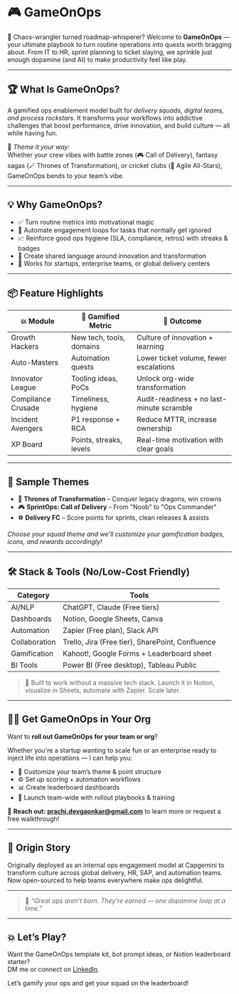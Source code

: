 # 🎮 GameOnOps

🧠 Chaos-wrangler turned roadmap-whisperer? Welcome to **GameOnOps** — your ultimate playbook to turn routine operations into quests worth bragging about. From IT to HR, sprint planning to ticket slaying, we sprinkle just enough dopamine (and AI) to make productivity feel like play.

---

## 🏆 What Is GameOnOps?

A gamified ops enablement model built for *delivery squads, digital teams, and process rockstars*. It transforms your workflows into addictive challenges that boost performance, drive innovation, and build culture — all while having fun.

🎯 *Theme it your way:*  
Whether your crew vibes with battle zones (🎮 Call of Delivery), fantasy sagas (🪄 Thrones of Transformation), or cricket clubs (🏏 Agile All-Stars), GameOnOps bends to your team’s vibe.

---

## 💡 Why GameOnOps?

- ✅ Turn routine metrics into motivational magic
- 🔁 Automate engagement loops for tasks that normally get ignored
- 📈 Reinforce good ops hygiene (SLA, compliance, retros) with streaks & badges
- 💬 Create shared language around innovation and transformation
- 🚀 Works for startups, enterprise teams, or global delivery centers

---

## 📦 Feature Highlights

| 💥 Module | 🧩 Gamified Metric | 🚀 Outcome |
|----------|--------------------|-----------|
| Growth Hackers | New tech, tools, domains | Culture of innovation + learning |
| Auto-Masters | Automation quests | Lower ticket volume, fewer escalations |
| Innovator League | Tooling ideas, PoCs | Unlock org-wide transformation |
| Compliance Crusade | Timeliness, hygiene | Audit-readiness + no last-minute scramble |
| Incident Avengers | P1 response + RCA | Reduce MTTR, increase ownership |
| XP Board | Points, streaks, levels | Real-time motivation with clear goals |

---

## 🎨 Sample Themes

- 🏰 **Thrones of Transformation** – Conquer legacy dragons, win crowns
- 🎮 **SprintOps: Call of Delivery** – From "Noob" to "Ops Commander"
- ⚽ **Delivery FC** – Score points for sprints, clean releases & assists

*Choose your squad theme and we’ll customize your gamification badges, icons, and rewards accordingly!*

---

## 🛠️ Stack & Tools (No/Low-Cost Friendly)

| Category | Tools |
|---------|--------|
| AI/NLP | ChatGPT, Claude (Free tiers) |
| Dashboards | Notion, Google Sheets, Canva |
| Automation | Zapier (Free plan), Slack API |
| Collaboration | Trello, Jira (Free tier), SharePoint, Confluence |
| Gamification | Kahoot!, Google Forms + Leaderboard sheet |
| BI Tools | Power BI (Free desktop), Tableau Public |

> 🎯 Built to work without a massive tech stack. Launch it in Notion, visualize in Sheets, automate with Zapier. Scale later.

---

## 👩‍💻 Get GameOnOps in Your Org

Want to **roll out GameOnOps for your team or org**?

Whether you're a startup wanting to scale fun or an enterprise ready to inject life into operations — I can help you:

- 🎯 Customize your team’s theme & point structure
- ⚙️ Set up scoring + automation workflows
- 📊 Create leaderboard dashboards
- 🚀 Launch team-wide with rollout playbooks & training

💌 **Reach out: [prachi.devgaonkar@gmail.com](mailto:prachi.devgaonkar@gmail.com)** to learn more or request a free walkthrough!

---

## 🙌 Origin Story

Originally deployed as an internal ops engagement model at Capgemini to transform culture across global delivery, HR, SAP, and automation teams. Now open-sourced to help teams everywhere make ops delightful.

---

> 💬 _“Great ops aren’t born. They’re earned — one dopamine loop at a time.”_

---

## 💥 Let’s Play?

Want the GameOnOps template kit, bot prompt ideas, or Notion leaderboard starter?  
DM me or connect on [LinkedIn](#).

Let’s gamify your ops and get your squad on the leaderboard!

